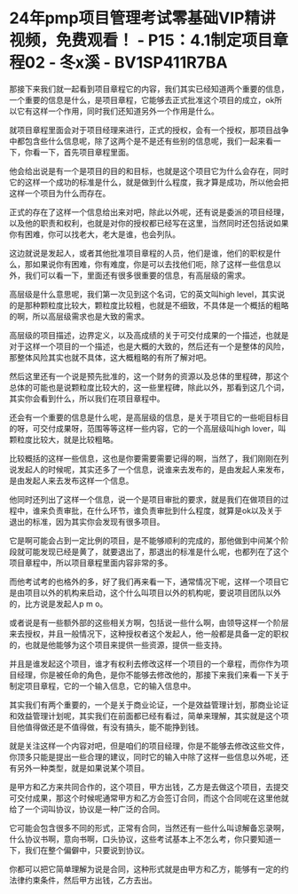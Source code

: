 # 24年pmp项目管理考试零基础VIP精讲视频，免费观看！ - P15：4.1制定项目章程02 - 冬x溪 - BV1SP411R7BA

那接下来我们就一起看到项目章程它的内容，我们其实已经知道两个重要的信息，一个重要的信息是什么，是项目章程，它能够去正式批准这个项目的成立，ok所以它有这样一个作用，同时我们还知道另外一个作用是什么。

就项目章程里面会对于项目经理来进行，正式的授权，会有一个授权，那项目战争中都包含些什么信息呢，除了这两个是不是还有些别的信息呢，我们一起来看一下，你看一下，首先项目章程里面。

他会给出说是有一个是项目的目的和目标，也就是这个项目它为什么会存在，同时它的这样一个成功的标准是什么，就是做到什么程度，我才算是成功，所以他会把这样一个项目为什么而存在。

正式的存在了这样一个信息给出来对吧，除此以外呢，还有说是委派的项目经理，以及他的职责和权利，也就是对你的授权都已经写在这里，当然同时还包括说如果你有困难，你可以找老大，老大是谁，也会列队。

这边就说是发起人，或者其他批准项目章程的人员，他们是谁，他们的职权是什么，那如果说你有困难，你有难度，你是可以去找他们呃，除了这样一些信息以外，我们可以看一下，里面还有很多很重要的信息，有高层级的需求。

高层级是什么意思呢，我们第一次见到这个名词，它的英文叫high level，其实说的是那种颗粒度比较大，颗粒度比较粗，也就是不细致，不具体是一个概括的粗略的啊，所以高层级需求也是大致的需求。

高层级的项目描述，边界定义，以及高成绩的关于可交付成果的一个描述，也就是对于这样一个项目的一个描述，也是大概的大致的，然后还有一个是整体的风险，那整体风险其实也就不具体，这大概粗略的有所了解对吧。

然后这里还有一个说是预先批准的，这一个财务的资源以及总体的里程碑，那这个总体的可能也是说颗粒度比较大的，这一些里程碑，除此以外，那看到这几个词，其实你会看到什么，所以我们在项目章程中。

还会有一个重要的信息是什么呢，是高层级的信息，是关于项目它的一些呃目标目的呀，可交付成果呀，范围等等这样一些内容，它的一个高层级叫high lover，叫颗粒度比较大，就是比较粗略。

比较概括的这样一些信息，这也是你要需要需要记得的啊，当然了，我们刚刚在列说发起人的时候呢，其实还多了一个信息，说谁来去发布的，是由发起人来发布，是由发起人来去发布这样一个信息。

他同时还列出了这样一个信息，说一个是项目审批的要求，就是我们在做项目的过程中，谁来负责审批，在什么环节，谁负责审批到什么程度，就算是ok以及关于退出的标准，因为其实你会发现有很多项目。

它是啊可能会占到一定比例的项目，是不能够顺利的完成的，那他做到中间某个阶段就可能发现已经是黄了，就要退出了，那退出的标准是什么呢，也都列在了这个项目章程中，所以项目章程里面内容非常的多。

而他考试考的也格外的多，好了我们再来看一下，通常情况下呢，这样一个项目它是由项目以外的机构来启动，这个什么叫项目以外的机构呢，要说项目团队以外的，比方说是发起人p m o。

或者说是有一些额外部的这些相关方啊，包括说一些什么啊，由领导这样一个阶层来去授权，并且一般情况下，这种授权者这个发起人，他一般都是具备一定的职权的，也就是他能够为这个项目来提供一些资源，提供一些支持。

并且是谁发起这个项目，谁才有权利去修改这样一个项目的一个章程，而你作为项目经理，你是被任命的角色，是你不能够去修改他的，那接下来我们来看一下关于制定项目章程，它的一个输入信息，它的输入信息中。

其实我们有两个重要的，一个是关于商业论证，一个是效益管理计划，那商业论证和效益管理计划呢，其实我们在前面都已经有看过，简单来理解，其实就是这个项目他值得做还是不值得做，有没有搞头，能不能挣到钱。

就是关注这样一个内容对吧，但是咱们的项目经理，你是不能够去修改这些文件，你顶多只能是提出一些合理的建议，同时它的输入中除了这样一些信息以外呢，还有另外一种类型，就是如果说某个项目。

是甲方和乙方来共同合作的，这个项目，甲方出钱，乙方是去做这个项目，去提交可交付成果，那这个时候呢通常甲方和乙方会签订合同，而这个合同呢在这里他就给了一个词叫协议，协议是一种广泛的合同。

它可能会包含很多不同的形式，正常有合同，当然还有一些什么叫谅解备忘录啊，什么协议书啊，意向书啊，口头协议，这些考试基本上不怎么考，你只要知道一下，我们在整个偏僻中，只要说到协议。

你都可以把它简单理解为说是合同，这种形式就是由甲方和乙方，能够有一定的约法律约束条件，然后甲方出钱，乙方去出。

